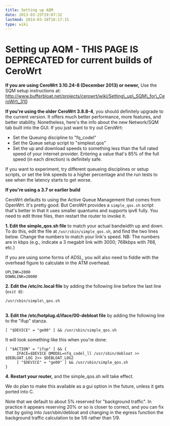 ```yaml
---
title: Setting up AQM
date: 2013-03-25T19:07:32
lastmod: 2014-03-18T10:17:15
type: wiki
---
```

Setting up AQM - THIS PAGE IS DEPRECATED for current builds of CeroWrt
======================================================================

**If you are using CeroWrt 3.10.24-8 (December 2013) or newer,** Use the
SQM setup instructions at:
http://www.bufferbloat.net/projects/cerowrt/wiki/Setting\_up\_SQM\_for\_CeroWrt\_310

**If you're using the older CeroWrt 3.8.8-4**, you should definitely
upgrade to the current version. It offers much better performance, more
features, and better stability. Nonetheless, here's the info about the
new Network/SQM tab built into the GUI. If you just want to try out
CeroWrt:

-   Set the Queuing discipline to "fq\_codel"
-   Set the Queue setup script to "simplest.qos"
-   Set the up and download speeds to something less than the full rated
    speed of your internet provider. Entering a value that's 85% of the
    full speed (in each direction) is definitely safe.

If you want to experiment, try different queueing disciplines or setup
scripts, or set the link speeds to a higher percentage and the run tests
to see when the latency starts to get worse.

**If you're using a 3.7 or earlier build**

CeroWrt defaults to using the Active Queue Management that comes from
OpenWrt. It's pretty good. But CeroWrt provides a `simple_qos.sh` script
that's better in that it uses smaller quantums and supports ipv6 fully.
You need to edit three files, then restart the router to invoke it.

**1. Edit the simple\_qos.sh file** to match your actual bandwidth up
and down. To do this, edit the file at `/usr/sbin/simple_qos.sh`, and
find the two lines below. Change the numbers to match your link's speed.
NB: The numbers are in kbps (e.g., indicate a 3 megabit link with 3000;
768kbps with 768, etc.)

If you are using some forms of ADSL, you will also need to fiddle with
the overhead figure to calculate in the ATM overhead.

    UPLINK=2000
    DOWNLINK=20000

**2. Edit the /etc/rc.local file** by adding the following line before
the last line (`exit 0`):

<pre>
<code>/usr/sbin/simple\_qos.sh</code>

</pre>
**3. Edit the /etc/hotplug.d/iface/00-debloat file** by adding the
following line to the "ifup" stanza. 

    [ "$DEVICE" = "ge00" ] && /usr/sbin/simple_qos.sh

It will look something like this when you're done:

    [ "$ACTION" = "ifup" ] && {
         IFACE=$DEVICE QMODEL=nfq_codel_ll /usr/sbin/debloat >> $DEBLOAT_LOG 2>> $DEBLOAT_LOG2
         [ "$DEVICE" = "ge00" ] && /usr/sbin/simple_qos.sh
    }

**4. Restart your router,** and the simple\_qos.sh will take effect.

We do plan to make this available as a gui option in the future, unless
it gets ported into C.

Note that we default to about 5% reserved for "background traffic". In
practice it appears reserving 20% or so is closer to correct, and you
can fix that by going into /usr/sbin/debloat and changing in the egress
function the background traffic calculation to be 1/6 rather than 1/9.
